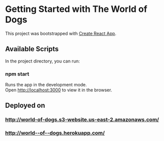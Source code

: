 # Getting Started with The World of Dogs

This project was bootstrapped with [Create React App](https://github.com/facebook/create-react-app).

## Available Scripts

In the project directory, you can run:

### npm start

Runs the app in the development mode.\
Open [http://localhost:3000](http://localhost:3000) to view it in the browser.

## Deployed on

### http://world-of-dogs.s3-website.us-east-2.amazonaws.com/
### http://world--of--dogs.herokuapp.com/

